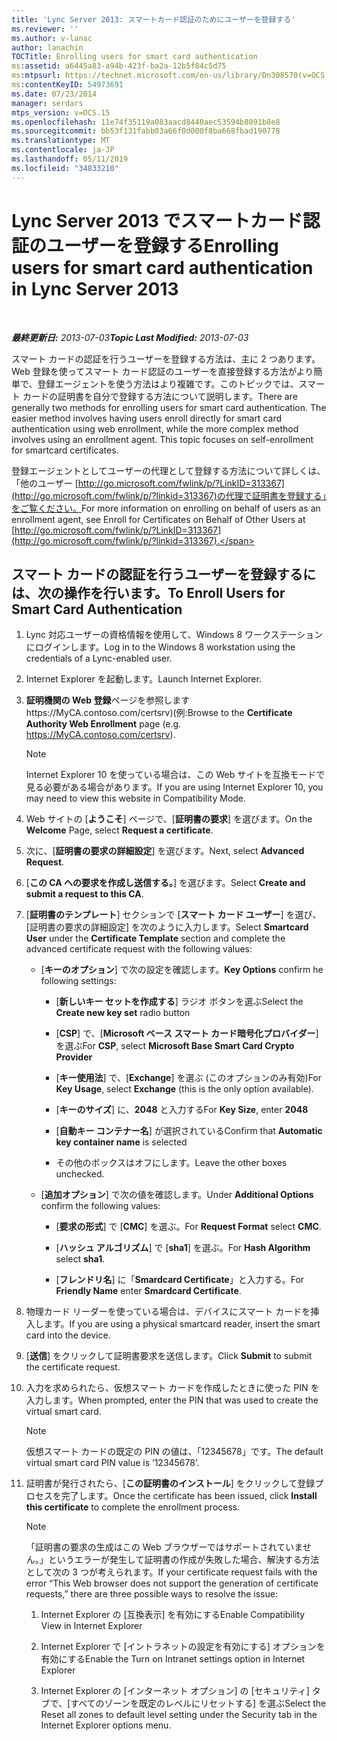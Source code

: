 ```yaml
---
title: 'Lync Server 2013: スマートカード認証のためにユーザーを登録する'
ms.reviewer: ''
ms.author: v-lanac
author: lanachin
TOCTitle: Enrolling users for smart card authentication
ms:assetid: a6445a83-a94b-423f-ba2a-12b5f84c5d75
ms:mtpsurl: https://technet.microsoft.com/en-us/library/Dn308570(v=OCS.15)
ms:contentKeyID: 54973691
ms.date: 07/23/2014
manager: serdars
mtps_version: v=OCS.15
ms.openlocfilehash: 11e74f35119a083aacd8440aec53594b8091b8e8
ms.sourcegitcommit: bb53f131fabb03a66f0d000f8ba668fbad190778
ms.translationtype: MT
ms.contentlocale: ja-JP
ms.lasthandoff: 05/11/2019
ms.locfileid: "34833210"
---
```

<div data-xmlns="http://www.w3.org/1999/xhtml">

<div class="topic" data-xmlns="http://www.w3.org/1999/xhtml" data-msxsl="urn:schemas-microsoft-com:xslt" data-cs="http://msdn.microsoft.com/en-us/">

<div data-asp="http://msdn2.microsoft.com/asp">

# <a name="enrolling-users-for-smart-card-authentication-in-lync-server-2013"></a><span data-ttu-id="8576f-102">Lync Server 2013 でスマートカード認証のユーザーを登録する</span><span class="sxs-lookup"><span data-stu-id="8576f-102">Enrolling users for smart card authentication in Lync Server 2013</span></span>

</div>

<div id="mainSection">

<div id="mainBody">

<span> </span>

<span data-ttu-id="8576f-103">_**最終更新日:** 2013-07-03_</span><span class="sxs-lookup"><span data-stu-id="8576f-103">_**Topic Last Modified:** 2013-07-03_</span></span>

<span data-ttu-id="8576f-p101">スマート カードの認証を行うユーザーを登録する方法は、主に 2 つあります。Web 登録を使ってスマート カード認証のユーザーを直接登録する方法がより簡単で、登録エージェントを使う方法はより複雑です。このトピックでは、スマート カードの証明書を自分で登録する方法について説明します。</span><span class="sxs-lookup"><span data-stu-id="8576f-p101">There are generally two methods for enrolling users for smart card authentication. The easier method involves having users enroll directly for smart card authentication using web enrollment, while the more complex method involves using an enrollment agent. This topic focuses on self-enrollment for smartcard certificates.</span></span>

<span data-ttu-id="8576f-107">登録エージェントとしてユーザーの代理として登録する方法について詳しくは、「他のユーザー [http://go.microsoft.com/fwlink/p/?LinkID=313367](http://go.microsoft.com/fwlink/p/?linkid=313367)の代理で証明書を登録する」をご覧ください。</span><span class="sxs-lookup"><span data-stu-id="8576f-107">For more information on enrolling on behalf of users as an enrollment agent, see Enroll for Certificates on Behalf of Other Users at [http://go.microsoft.com/fwlink/p/?LinkID=313367](http://go.microsoft.com/fwlink/p/?linkid=313367).</span></span>

<div>

## <a name="to-enroll-users-for-smart-card-authentication"></a><span data-ttu-id="8576f-108">スマート カードの認証を行うユーザーを登録するには、次の操作を行います。</span><span class="sxs-lookup"><span data-stu-id="8576f-108">To Enroll Users for Smart Card Authentication</span></span>

1.  <span data-ttu-id="8576f-109">Lync 対応ユーザーの資格情報を使用して、Windows 8 ワークステーションにログインします。</span><span class="sxs-lookup"><span data-stu-id="8576f-109">Log in to the Windows 8 workstation using the credentials of a Lync-enabled user.</span></span>

2.  <span data-ttu-id="8576f-110">Internet Explorer を起動します。</span><span class="sxs-lookup"><span data-stu-id="8576f-110">Launch Internet Explorer.</span></span>

3.  <span data-ttu-id="8576f-111">**証明機関の Web 登録**ページを参照しますhttps://MyCA.contoso.com/certsrv)(例:</span><span class="sxs-lookup"><span data-stu-id="8576f-111">Browse to the **Certificate Authority Web Enrollment** page (e.g. https://MyCA.contoso.com/certsrv).</span></span>
    
    <div>
    

    > [!NOTE]  
    > <span data-ttu-id="8576f-112">Internet Explorer 10 を使っている場合は、この Web サイトを互換モードで見る必要がある場合があります。</span><span class="sxs-lookup"><span data-stu-id="8576f-112">If you are using Internet Explorer 10, you may need to view this website in Compatibility Mode.</span></span>

    
    </div>

4.  <span data-ttu-id="8576f-113">Web サイトの [**ようこそ**] ページで、[**証明書の要求**] を選びます。</span><span class="sxs-lookup"><span data-stu-id="8576f-113">On the **Welcome** Page, select **Request a certificate**.</span></span>

5.  <span data-ttu-id="8576f-114">次に、[**証明書の要求の詳細設定**] を選びます。</span><span class="sxs-lookup"><span data-stu-id="8576f-114">Next, select **Advanced Request**.</span></span>

6.  <span data-ttu-id="8576f-115">[**この CA への要求を作成し送信する。**] を選びます。</span><span class="sxs-lookup"><span data-stu-id="8576f-115">Select **Create and submit a request to this CA**.</span></span>

7.  <span data-ttu-id="8576f-116">[**証明書のテンプレート**] セクションで [**スマート カード ユーザー**] を選び、[証明書の要求の詳細設定] を次のように入力します。</span><span class="sxs-lookup"><span data-stu-id="8576f-116">Select **Smartcard User** under the **Certificate Template** section and complete the advanced certificate request with the following values:</span></span>
    
      - <span data-ttu-id="8576f-117">[**キーのオプション**] で次の設定を確認します。</span><span class="sxs-lookup"><span data-stu-id="8576f-117">**Key Options** confirm he following settings:</span></span>
        
          - <span data-ttu-id="8576f-118">[**新しいキー セットを作成する**] ラジオ ボタンを選ぶ</span><span class="sxs-lookup"><span data-stu-id="8576f-118">Select the **Create new key set** radio button</span></span>
        
          - <span data-ttu-id="8576f-119">[**CSP**] で、[**Microsoft ベース スマート カード暗号化プロバイダー**] を選ぶ</span><span class="sxs-lookup"><span data-stu-id="8576f-119">For **CSP**, select **Microsoft Base Smart Card Crypto Provider**</span></span>
        
          - <span data-ttu-id="8576f-120">[**キー使用法**] で、[**Exchange**] を選ぶ (このオプションのみ有効)</span><span class="sxs-lookup"><span data-stu-id="8576f-120">For **Key Usage**, select **Exchange** (this is the only option available).</span></span>
        
          - <span data-ttu-id="8576f-121">[**キーのサイズ**] に、**2048** と入力する</span><span class="sxs-lookup"><span data-stu-id="8576f-121">For **Key Size**, enter **2048**</span></span>
        
          - <span data-ttu-id="8576f-122">[**自動キー コンテナー名**] が選択されている</span><span class="sxs-lookup"><span data-stu-id="8576f-122">Confirm that **Automatic key container name** is selected</span></span>
        
          - <span data-ttu-id="8576f-123">その他のボックスはオフにします。</span><span class="sxs-lookup"><span data-stu-id="8576f-123">Leave the other boxes unchecked.</span></span>
    
      - <span data-ttu-id="8576f-124">[**追加オプション**] で次の値を確認します。</span><span class="sxs-lookup"><span data-stu-id="8576f-124">Under **Additional Options** confirm the following values:</span></span>
        
          - <span data-ttu-id="8576f-125">[**要求の形式**] で [**CMC**] を選ぶ。</span><span class="sxs-lookup"><span data-stu-id="8576f-125">For **Request Format** select **CMC**.</span></span>
        
          - <span data-ttu-id="8576f-126">[**ハッシュ アルゴリズム**] で [**sha1**] を選ぶ。</span><span class="sxs-lookup"><span data-stu-id="8576f-126">For **Hash Algorithm** select **sha1**.</span></span>
        
          - <span data-ttu-id="8576f-127">[**フレンドリ名**] に「**Smardcard Certificate**」と入力する。</span><span class="sxs-lookup"><span data-stu-id="8576f-127">For **Friendly Name** enter **Smardcard Certificate**.</span></span>

8.  <span data-ttu-id="8576f-128">物理カード リーダーを使っている場合は、デバイスにスマート カードを挿入します。</span><span class="sxs-lookup"><span data-stu-id="8576f-128">If you are using a physical smartcard reader, insert the smart card into the device.</span></span>

9.  <span data-ttu-id="8576f-129">[**送信**] をクリックして証明書要求を送信します。</span><span class="sxs-lookup"><span data-stu-id="8576f-129">Click **Submit** to submit the certificate request.</span></span>

10. <span data-ttu-id="8576f-130">入力を求められたら、仮想スマート カードを作成したときに使った PIN を入力します。</span><span class="sxs-lookup"><span data-stu-id="8576f-130">When prompted, enter the PIN that was used to create the virtual smart card.</span></span>
    
    <div>
    

    > [!NOTE]  
    > <span data-ttu-id="8576f-131">仮想スマート カードの既定の PIN の値は、「12345678」です。</span><span class="sxs-lookup"><span data-stu-id="8576f-131">The default virtual smart card PIN value is ‘12345678’.</span></span>

    
    </div>

11. <span data-ttu-id="8576f-132">証明書が発行されたら、[**この証明書のインストール**] をクリックして登録プロセスを完了します。</span><span class="sxs-lookup"><span data-stu-id="8576f-132">Once the certificate has been issued, click **Install this certificate** to complete the enrollment process.</span></span>
    
    <div>
    

    > [!NOTE]  
    > <span data-ttu-id="8576f-133">「証明書の要求の生成はこの Web ブラウザーではサポートされていません。」というエラーが発生して証明書の作成が失敗した場合、解決する方法として次の 3 つが考えられます。</span><span class="sxs-lookup"><span data-stu-id="8576f-133">If your certificate request fails with the error “This Web browser does not support the generation of certificate requests,” there are three possible ways to resolve the issue:</span></span> 
    > <OL>
    > <LI>
    > <P><span data-ttu-id="8576f-134">Internet Explorer の [互換表示] を有効にする</span><span class="sxs-lookup"><span data-stu-id="8576f-134">Enable Compatibility View in Internet Explorer</span></span></P>
    > <LI>
    > <P><span data-ttu-id="8576f-135">Internet Explorer で [イントラネットの設定を有効にする] オプションを有効にする</span><span class="sxs-lookup"><span data-stu-id="8576f-135">Enable the Turn on Intranet settings option in Internet Explorer</span></span></P>
    > <LI>
    > <P><span data-ttu-id="8576f-136">Internet Explorer の [インターネット オプション] の [セキュリティ] タブで、[すべてのゾーンを既定のレベルにリセットする] を選ぶ</span><span class="sxs-lookup"><span data-stu-id="8576f-136">Select the Reset all zones to default level setting under the Security tab in the Internet Explorer options menu.</span></span></P></LI></OL>

    
    </div>

</div>

</div>

<span> </span>

</div>

</div>

</div>

